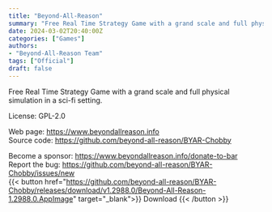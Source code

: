 ```yaml
---
title: "Beyond-All-Reason"
summary: "Free Real Time Strategy Game with a grand scale and full physical simulation in a sci-fi setting."
date: 2024-03-02T20:40:00Z
categories: ["Games"]
authors:
- "Beyond-All-Reason Team"
tags: ["Official"]
draft: false
---
```


Free Real Time Strategy Game with a grand scale and full physical simulation in a sci-fi setting.

License: GPL-2.0

Web page: <https://www.beyondallreason.info>  
Source code: <https://github.com/beyond-all-reason/BYAR-Chobby>

Become a sponsor: <https://www.beyondallreason.info/donate-to-bar>  
Report the bug: <https://github.com/beyond-all-reason/BYAR-Chobby/issues/new>  
{{< button href="https://github.com/beyond-all-reason/BYAR-Chobby/releases/download/v1.2988.0/Beyond-All-Reason-1.2988.0.AppImage" target="_blank">}}
Download
{{< /button >}}
